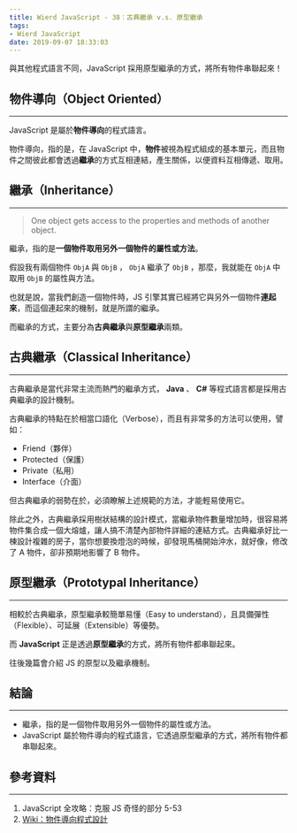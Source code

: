 ```yaml
---
title: Wierd JavaScript - 38：古典繼承 v.s. 原型繼承
tags:
- Wierd JavaScript
date: 2019-09-07 18:33:03
---
```


與其他程式語言不同，JavaScript 採用原型繼承的方式，將所有物件串聯起來！

<!-- more -->

## 物件導向（Object Oriented）
---

JavaScript 是屬於**物件導向**的程式語言。

物件導向，指的是，在 JavaScript 中，**物件**被視為程式組成的基本單元，而且物件之間彼此都會透過**繼承**的方式互相連結，產生關係，以便資料互相傳遞、取用。



## 繼承（Inheritance）
---


> One object gets access to the properties and methods of another object.


繼承，指的是**一個物件取用另外一個物件的屬性或方法**。

假設我有兩個物件 `ObjA` 與 `ObjB` ， `ObjA` 繼承了 `ObjB` ，那麼，我就能在 `ObjA` 中取用 `ObjB` 的屬性與方法。

也就是說，當我們創造一個物件時，JS 引擎其實已經將它與另外一個物件**連起來**，而這個連起來的機制，就是所謂的繼承。

而繼承的方式，主要分為**古典繼承**與**原型繼承**兩類。



## 古典繼承（Classical Inheritance）
---

古典繼承是當代非常主流而熱門的繼承方式， **Java** 、 **C#** 等程式語言都是採用古典繼承的設計機制。

古典繼承的特點在於相當口語化（Verbose），而且有非常多的方法可以使用，譬如：

* Friend（夥伴）
* Protected（保護）
* Private（私用）
* Interface（介面）

但古典繼承的弱勢在於，必須瞭解上述規範的方法，才能輕易使用它。

除此之外，古典繼承採用樹狀結構的設計模式，當繼承物件數量增加時，很容易將物件集合成一個大熔爐，讓人搞不清楚內部物件詳細的連結方式。古典繼承好比一棟設計複雜的房子，當你想要換燈泡的時候，卻發現馬桶開始沖水，就好像，修改了 A 物件，卻非預期地影響了 B 物件。



## 原型繼承（Prototypal Inheritance）
---

相較於古典繼承，原型繼承較簡單易懂（Easy to understand），且具備彈性（Flexible）、可延展（Extensible）等優勢。

而 **JavaScript** 正是透過**原型繼承**的方式，將所有物件都串聯起來。

往後幾篇會介紹 JS 的原型以及繼承機制。



## 結論
---
* 繼承，指的是一個物件取用另外一個物件的屬性或方法。
* JavaScript 屬於物件導向的程式語言，它透過原型繼承的方式，將所有物件都串聯起來。

## 參考資料
---
1. JavaScript 全攻略：克服 JS 奇怪的部分 5-53
2. [Wiki：物件導向程式設計](https://zh.wikipedia.org/wiki/%E9%9D%A2%E5%90%91%E5%AF%B9%E8%B1%A1%E7%A8%8B%E5%BA%8F%E8%AE%BE%E8%AE%A1)
